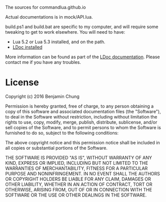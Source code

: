 The sources for commandlua.github.io

Actual documentations is in mock/API.lua.

build.ps1 and build.bat are specific to my computer, and will require some tweaking to get to work elsewhere. You will need to have:

* Lua 5.2 or Lua 5.3 installed, and on the path.
* [LDoc installed](https://github.com/stevedonovan/LDoc)

More information can be found as part of the [LDoc documentation](https://github.com/stevedonovan/LDoc). Please contact me if you have any troubles.

License
======

Copyright (c) 2016 Benjamin Chung

Permission is hereby granted, free of charge, to any person obtaining a copy of this software and associated documentation files (the "Software"), to deal in the Software without restriction, including without limitation the rights to use, copy, modify, merge, publish, distribute, sublicense, and/or sell copies of the Software, and to permit persons to whom the Software is furnished to do so, subject to the following conditions:

The above copyright notice and this permission notice shall be included in all copies or substantial portions of the Software.

THE SOFTWARE IS PROVIDED "AS IS", WITHOUT WARRANTY OF ANY KIND, EXPRESS OR IMPLIED, INCLUDING BUT NOT LIMITED TO THE WARRANTIES OF MERCHANTABILITY, FITNESS FOR A PARTICULAR PURPOSE AND NONINFRINGEMENT. IN NO EVENT SHALL THE AUTHORS OR COPYRIGHT HOLDERS BE LIABLE FOR ANY CLAIM, DAMAGES OR OTHER LIABILITY, WHETHER IN AN ACTION OF CONTRACT, TORT OR OTHERWISE, ARISING FROM, OUT OF OR IN CONNECTION WITH THE SOFTWARE OR THE USE OR OTHER DEALINGS IN THE SOFTWARE.
